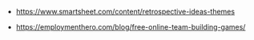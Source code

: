- https://www.smartsheet.com/content/retrospective-ideas-themes

- https://employmenthero.com/blog/free-online-team-building-games/
